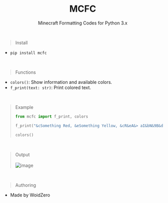 <h1 align=center>MCFC</h1>
<p align=center>Minecraft Formatting Codes for Python 3.x </p><br>

> Install
- `pip install mcfc`

<br>

> Functions
- `colors()`: Show information and available colors.
- `f_print(text: str)`: Print colored text.

<br>

> Example
> ```py
> from mcfc import f_print, colors
> 
> f_print("&cSomething Red, &eSomething Yellow, &cR&eA&> aI&bN&9B&dO&5W")
>
> colors()
> ```
<br>

> Output <br><br>
![image](https://user-images.githubusercontent.com/71274141/180663521-3a4d6af1-b613-4a28-971d-c5944f7d30e5.png)

<br>

> Authoring
- Made by WoidZero
